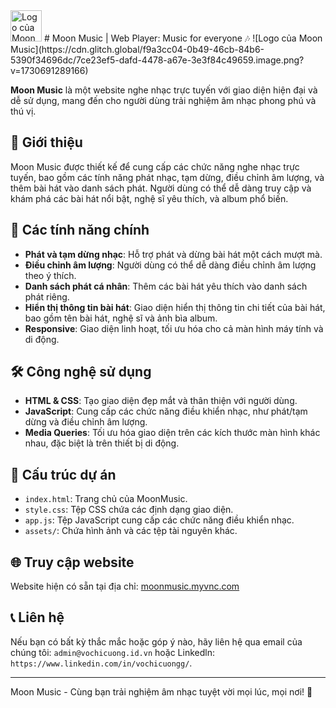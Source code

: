<img src="https://cdn.glitch.global/f9a3cc04-0b49-46cb-84b6-5390f34696dc/7ce23ef5-dafd-4478-a67e-3e3f84c49659.image.png?v=1730691289166" alt="Logo của Moon Music" width="50" />
# Moon Music | Web Player: Music for everyone 🎶 ![Logo của Moon Music](https://cdn.glitch.global/f9a3cc04-0b49-46cb-84b6-5390f34696dc/7ce23ef5-dafd-4478-a67e-3e3f84c49659.image.png?v=1730691289166)

**Moon Music** là một website nghe nhạc trực tuyến với giao diện hiện đại và dễ sử dụng, mang đến cho người dùng trải nghiệm âm nhạc phong phú và thú vị.

## 🚀 Giới thiệu

Moon Music được thiết kế để cung cấp các chức năng nghe nhạc trực tuyến, bao gồm các tính năng phát nhạc, tạm dừng, điều chỉnh âm lượng, và thêm bài hát vào danh sách phát. Người dùng có thể dễ dàng truy cập và khám phá các bài hát nổi bật, nghệ sĩ yêu thích, và album phổ biến.

## 🌟 Các tính năng chính

- **Phát và tạm dừng nhạc**: Hỗ trợ phát và dừng bài hát một cách mượt mà.
- **Điều chỉnh âm lượng**: Người dùng có thể dễ dàng điều chỉnh âm lượng theo ý thích.
- **Danh sách phát cá nhân**: Thêm các bài hát yêu thích vào danh sách phát riêng.
- **Hiển thị thông tin bài hát**: Giao diện hiển thị thông tin chi tiết của bài hát, bao gồm tên bài hát, nghệ sĩ và ảnh bìa album.
- **Responsive**: Giao diện linh hoạt, tối ưu hóa cho cả màn hình máy tính và di động.

## 🛠️ Công nghệ sử dụng

- **HTML & CSS**: Tạo giao diện đẹp mắt và thân thiện với người dùng.
- **JavaScript**: Cung cấp các chức năng điều khiển nhạc, như phát/tạm dừng và điều chỉnh âm lượng.
- **Media Queries**: Tối ưu hóa giao diện trên các kích thước màn hình khác nhau, đặc biệt là trên thiết bị di động.

## 📄 Cấu trúc dự án

- `index.html`: Trang chủ của MoonMusic.
- `style.css`: Tệp CSS chứa các định dạng giao diện.
- `app.js`: Tệp JavaScript cung cấp các chức năng điều khiển nhạc.
- `assets/`: Chứa hình ảnh và các tệp tài nguyên khác.

## 🌐 Truy cập website

Website hiện có sẵn tại địa chỉ: [moonmusic.myvnc.com](http://moonmusic.myvnc.com)

## 📞 Liên hệ

Nếu bạn có bất kỳ thắc mắc hoặc góp ý nào, hãy liên hệ qua email của chúng tôi: `admin@vochicuong.id.vn` hoặc Linkedln: `https://www.linkedin.com/in/vochicuongg/`.

---

Moon Music - Cùng bạn trải nghiệm âm nhạc tuyệt vời mọi lúc, mọi nơi! 🎼
